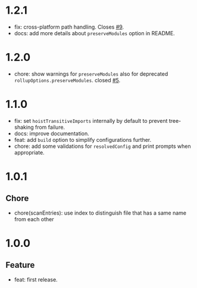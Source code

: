 # 1.2.1

- fix: cross-platform path handling. Closes [#9](https://github.com/emosheeep/fe-tools/issues/9).
- docs: add more details about `preserveModules` option in README.

# 1.2.0

- chore: show warnings for `preserveModules` also for deprecated `rollupOptions.preserveModules`. closed [#5](https://github.com/emosheeep/fe-tools/issues/5).

# 1.1.0

- fix: set `hoistTransitiveImports` internally by default to prevent tree-shaking from failure.
- docs: improve documentation.
- feat: add `build` option to simplify configurations further.
- chore: add some validations for `resolvedConfig` and print prompts when appropriate.

# 1.0.1

## Chore

- chore(scanEntries): use index to distinguish file that has a same name from each other

# 1.0.0

## Feature

- feat: first release.
